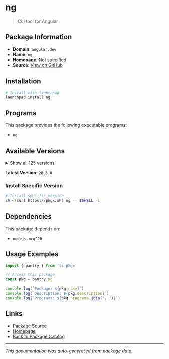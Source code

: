 # ng

> CLI tool for Angular

## Package Information

- **Domain**: `angular.dev`
- **Name**: `ng`
- **Homepage**: Not specified
- **Source**: [View on GitHub](https://github.com/pkgxdev/pantry/tree/main/projects/angular.dev/package.yml)

## Installation

```bash
# Install with launchpad
launchpad install ng
```

## Programs

This package provides the following executable programs:

- `ng`

## Available Versions

<details>
<summary>Show all 125 versions</summary>

- `20.3.0`, `20.2.2`, `20.2.1`, `20.2.0`, `20.1.6`
- `20.1.5`, `20.1.4`, `20.1.3`, `20.1.2`, `20.1.1`
- `20.1.0`, `20.0.6`, `20.0.5`, `20.0.4`, `20.0.3`
- `20.0.2`, `20.0.1`, `20.0.0`, `19.2.16`, `19.2.15`
- `19.2.14`, `19.2.13`, `19.2.12`, `19.2.11`, `19.2.10`
- `19.2.9`, `19.2.8`, `19.2.7`, `19.2.6`, `19.2.5`
- `19.2.4`, `19.2.3`, `19.2.2`, `19.2.1`, `19.2.0`
- `19.1.9`, `19.1.8`, `19.1.7`, `19.1.6`, `19.1.5`
- `19.1.4`, `19.1.3`, `19.1.2`, `19.1.1`, `19.1.0`
- `19.0.7`, `19.0.6`, `19.0.5`, `19.0.4`, `19.0.3`
- `19.0.2`, `19.0.1`, `19.0.0`, `18.2.21`, `18.2.20`
- `18.2.19`, `18.2.18`, `18.2.17`, `18.2.16`, `18.2.15`
- `18.2.14`, `18.2.13`, `18.2.12`, `18.2.11`, `18.2.10`
- `18.2.9`, `18.2.8`, `18.2.7`, `18.2.6`, `18.2.5`
- `18.2.4`, `18.2.3`, `18.2.2`, `18.2.1`, `18.2.0`
- `18.1.4`, `18.1.3`, `18.1.2`, `18.1.1`, `18.1.0`
- `18.0.7`, `18.0.6`, `18.0.5`, `18.0.4`, `18.0.3`
- `18.0.2`, `18.0.1`, `18.0.0`, `17.3.17`, `17.3.16`
- `17.3.15`, `17.3.14`, `17.3.13`, `17.3.12`, `17.3.11`
- `17.3.10`, `17.3.9`, `17.3.8`, `17.3.7`, `17.3.6`
- `17.3.5`, `17.3.4`, `17.3.3`, `17.3.2`, `17.3.1`
- `17.3.0`, `17.2.3`, `17.2.2`, `17.2.1`, `17.2.0`
- `17.1.4`, `17.1.3`, `17.1.2`, `17.1.1`, `17.1.0`
- `17.0.10`, `17.0.9`, `17.0.8`, `17.0.7`, `17.0.6`
- `17.0.5`, `16.2.16`, `16.2.15`, `16.2.14`, `15.2.11`

</details>

**Latest Version**: `20.3.0`

### Install Specific Version

```bash
# Install specific version
sh <(curl https://pkgx.sh) ng -- $SHELL -i
```

## Dependencies

This package depends on:

- `nodejs.org^20`

## Usage Examples

```typescript
import { pantry } from 'ts-pkgx'

// Access this package
const pkg = pantry.ng

console.log(`Package: ${pkg.name}`)
console.log(`Description: ${pkg.description}`)
console.log(`Programs: ${pkg.programs.join(', ')}`)
```

## Links

- [Package Source](https://github.com/pkgxdev/pantry/tree/main/projects/angular.dev/package.yml)
- [Homepage](#)
- [Back to Package Catalog](../../package-catalog.md)

---

*This documentation was auto-generated from package data.*
